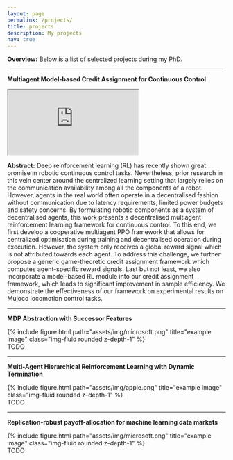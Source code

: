 ```yaml
---
layout: page
permalink: /projects/
title: projects
description: My projects
nav: true
---
```

**Overview:** Below is a list of selected projects during my PhD.


---
**Multiagent Model-based Credit Assignment for Continuous Control**


<div class="embed-responsive embed-responsive-16by9">
  <iframe class="embed-responsive-item" src="https://www.youtube.com/watch?v=gFyVPm4svEY" allowfullscreen></iframe>
</div>

**Abstract:** Deep reinforcement learning (RL) has recently shown great promise in robotic continuous control tasks. Nevertheless, prior research in this vein center around the centralized learning setting that largely relies on the communication availability among all the components of a robot. However, agents in the real world often operate in a decentralised fashion without communication due to latency requirements, limited power budgets and safety concerns. By formulating robotic components as a system of decentralised agents, this work presents a decentralised multiagent reinforcement learning framework for continuous control. To this end, we first develop a cooperative multiagent PPO framework that allows for centralized optimisation during training and decentralised operation during execution. However, the system only receives a global reward signal which is not attributed towards each agent. To address this challenge, we further propose a generic game-theoretic credit assignment framework which computes agent-specific reward signals. Last but not least, we also incorporate a model-based RL module into our credit assignment framework, which leads to significant improvement in sample efficiency. We demonstrate the effectiveness of our framework on experimental results on Mujoco locomotion control tasks.

---
**MDP Abstraction with Successor Features**


<div class="row justify-content-sm-center">
    <div class="col-sm-2 mt-3 mt-md-0">
        {% include figure.html path="assets/img/microsoft.png" title="example image" class="img-fluid rounded z-depth-1" %}
    </div>
    <div class="col-sm-10 mt-3 mt-md-0">
    TODO
    </div>
</div>

---
**Multi-Agent Hierarchical Reinforcement Learning with Dynamic Termination**
<div class="row justify-content-sm-center">
    <div class="col-sm-2 mt-1 mt-md-0">
        {% include figure.html path="assets/img/apple.png" title="example image" class="img-fluid rounded z-depth-1" %}
    </div>
    <div class="col-sm-10 mt-1 mt-md-0">
     TODO
    </div>
</div>


---
**Replication-robust payoff-allocation for machine learning data markets**

<div class="row justify-content-sm-center">
    <div class="col-sm-2 mt-3 mt-md-0">
        {% include figure.html path="assets/img/microsoft.png" title="example image" class="img-fluid rounded z-depth-1" %}
    </div>
    <div class="col-sm-10 mt-3 mt-md-0">
    TODO
    </div>
</div>

